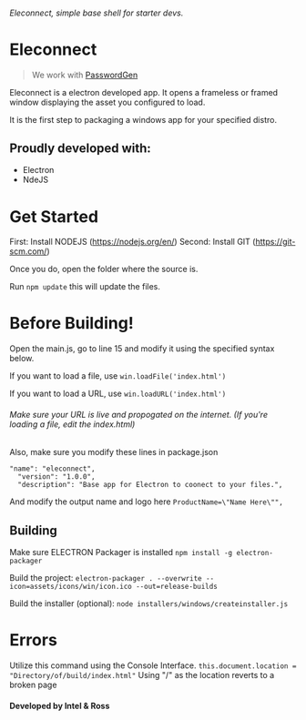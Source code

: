###### Eleconnect, simple base shell for starter devs.

# Eleconnect

> We work with [PasswordGen](https://github.com/RossMdevs/Password-Generator)

Eleconnect is a electron developed app. 
It opens a frameless or framed window displaying the asset you configured to load.

It is the first step to packaging a windows app for your specified distro.

## Proudly developed with:
 
 * Electron
 * NdeJS
 
 # Get Started 
 
 First: Install NODEJS (https://nodejs.org/en/) 
 Second: Install GIT (https://git-scm.com/)
 
 Once you do, open the folder where the source is.

Run ``npm update`` this will update the files.


 


 
 # Before Building!
  Open the main.js, go to line 15 and modify it using the specified syntax below.
  
  If you want to load a file, use ``win.loadFile('index.html')``
  
  If you want to load a URL, use  ``win.loadURL('index.html')``
  
  ###### Make sure your URL is live and propogated on the internet. (If you're loading a file, edit the index.html)
 
Also, make sure you modify these lines in package.json
```  
"name": "eleconnect",
  "version": "1.0.0",
  "description": "Base app for Electron to coonect to your files.",
  ```

  And modify the output name and logo here
  ```ProductName=\"Name Here\"",```

## Building

Make sure ELECTRON Packager is installed  ``npm install -g electron-packager``

Build the project: `electron-packager . --overwrite --icon=assets/icons/win/icon.ico --out=release-builds`


Build the installer (optional): `node installers/windows/createinstaller.js`



# Errors 

Utilize this command using the Console Interface.
`this.document.location = "Directory/of/build/index.html"`
Using "/" as the location reverts to a broken page

#### Developed by Intel & Ross




